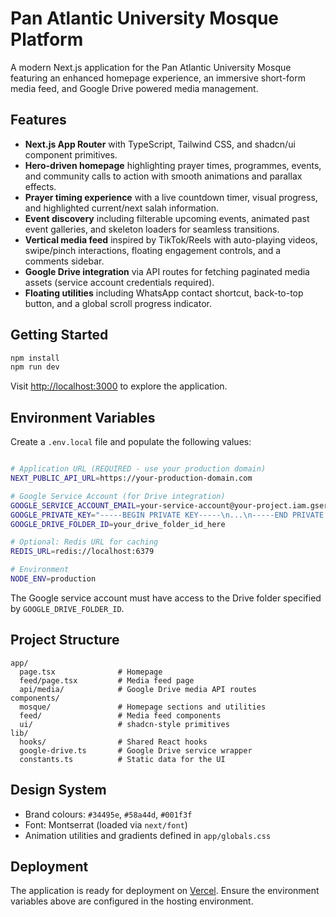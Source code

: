 # Pan Atlantic University Mosque Platform

A modern Next.js application for the Pan Atlantic University Mosque featuring an enhanced homepage experience, an immersive short-form media feed, and Google Drive powered media management.

## Features

- **Next.js App Router** with TypeScript, Tailwind CSS, and shadcn/ui component primitives.
- **Hero-driven homepage** highlighting prayer times, programmes, events, and community calls to action with smooth animations and parallax effects.
- **Prayer timing experience** with a live countdown timer, visual progress, and highlighted current/next salah information.
- **Event discovery** including filterable upcoming events, animated past event galleries, and skeleton loaders for seamless transitions.
- **Vertical media feed** inspired by TikTok/Reels with auto-playing videos, swipe/pinch interactions, floating engagement controls, and a comments sidebar.
- **Google Drive integration** via API routes for fetching paginated media assets (service account credentials required).
- **Floating utilities** including WhatsApp contact shortcut, back-to-top button, and a global scroll progress indicator.

## Getting Started

```bash
npm install
npm run dev
```

Visit [http://localhost:3000](http://localhost:3000) to explore the application.

## Environment Variables

Create a `.env.local` file and populate the following values:

```bash

# Application URL (REQUIRED - use your production domain)
NEXT_PUBLIC_API_URL=https://your-production-domain.com

# Google Service Account (for Drive integration)
GOOGLE_SERVICE_ACCOUNT_EMAIL=your-service-account@your-project.iam.gserviceaccount.com
GOOGLE_PRIVATE_KEY="-----BEGIN PRIVATE KEY-----\n...\n-----END PRIVATE KEY-----\n"
GOOGLE_DRIVE_FOLDER_ID=your_drive_folder_id_here

# Optional: Redis URL for caching
REDIS_URL=redis://localhost:6379

# Environment
NODE_ENV=production
```

The Google service account must have access to the Drive folder specified by `GOOGLE_DRIVE_FOLDER_ID`.

## Project Structure

```
app/
  page.tsx              # Homepage
  feed/page.tsx         # Media feed page
  api/media/            # Google Drive media API routes
components/
  mosque/               # Homepage sections and utilities
  feed/                 # Media feed components
  ui/                   # shadcn-style primitives
lib/
  hooks/                # Shared React hooks
  google-drive.ts       # Google Drive service wrapper
  constants.ts          # Static data for the UI
```

## Design System

- Brand colours: `#34495e`, `#58a44d`, `#001f3f`
- Font: Montserrat (loaded via `next/font`)
- Animation utilities and gradients defined in `app/globals.css`

## Deployment

The application is ready for deployment on [Vercel](https://vercel.com/). Ensure the environment variables above are configured in the hosting environment.
